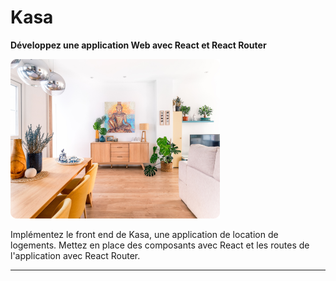 # Kasa

**Développez une application Web avec React et React Router**

![Logo](./Client/src/design/Rectangle%201.png "KASA, P11")

Implémentez le front end de Kasa, une application de location de logements. Mettez en place des composants avec React et les routes de l'application avec React Router.

---
